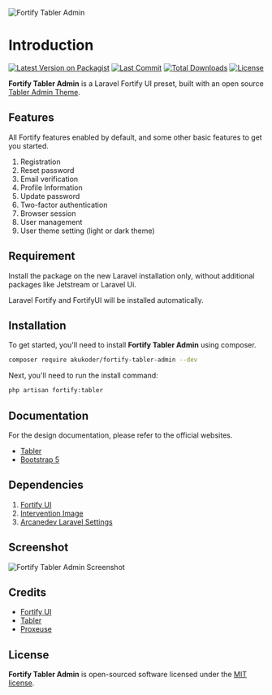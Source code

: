 ![Fortify Tabler Admin](https://bitbucket.org/akukoder/fortify-tabler-admin/raw/43ab4d3cb0ee8849349ae4995fb1b7c253db70c9/fortify-tabler-admin.png)

# Introduction

[![Latest Version on Packagist](https://img.shields.io/packagist/v/akukoder/fortify-tabler-admin.svg?style=flat-square)](https://packagist.org/packages/akukoder/fortify-tabler-admin)
[![Last Commit](https://img.shields.io/bitbucket/last-commit/akukoder/fortify-tabler-admin?style=flat-square)](https://packagist.org/packages/akukoder/fortify-tabler-admin)
[![Total Downloads](https://img.shields.io/packagist/dt/akukoder/fortify-tabler-admin.svg?style=flat-square)](https://packagist.org/packages/akukoder/fortify-tabler-admin)
[![License](https://img.shields.io/packagist/l/akukoder/fortify-tabler-admin?style=flat-square)](https://packagist.org/packages/akukoder/fortify-tabler-admin)

**Fortify Tabler Admin** is a Laravel Fortify UI preset, built with an open source [Tabler Admin Theme](https://tabler.io).

## Features

All Fortify features enabled by default, and some other basic features to get you started.

1. Registration
2. Reset password
3. Email verification
4. Profile Information
5. Update password
6. Two-factor authentication
7. Browser session
8. User management
9. User theme setting (light or dark theme)

## Requirement

Install the package on the new Laravel installation only, without additional packages like Jetstream or Laravel Ui.

Laravel Fortify and FortifyUI will be installed automatically.

## Installation

To get started, you'll need to install **Fortify Tabler Admin** using composer.

```bash
composer require akukoder/fortify-tabler-admin --dev
```

Next, you'll need to run the install command:

```bash
php artisan fortify:tabler
```

## Documentation

For the design documentation, please refer to the official websites.

- [Tabler](https://tabler.io)
- [Bootstrap 5](https://getbootstrap.com/)

## Dependencies

1. [Fortify UI](https://github.com/zacksmash/fortify-ui)
2. [Intervention Image](https://github.com/intervention/image)
3. [Arcanedev Laravel Settings](https://github.com/ARCANEDEV/LaravelSettings/)

## Screenshot

![Fortify Tabler Admin Screenshot](https://bitbucket.org/akukoder/fortify-tabler-admin/raw/4fe4a1b4a5fdafca82768efcd7173bad697ecca5/screenshot.png)

## Credits
- [Fortify UI](https://github.com/zacksmash/fortify-ui)
- [Tabler](https://tabler.io)
- [Proxeuse](https://github.com/Proxeuse/fortify-tabler)

## License

**Fortify Tabler Admin** is open-sourced software licensed under the [MIT license](LICENSE.md).
